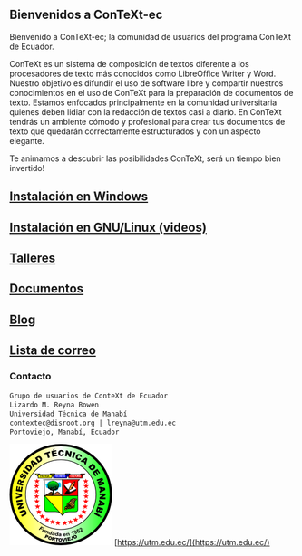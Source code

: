 ## Bienvenidos a ConTeXt-ec

Bienvenido a ConTeXt-ec; la comunidad de usuarios del programa ConTeXt de Ecuador.

ConTeXt es un sistema de composición de textos diferente a los procesadores de texto más conocidos como LibreOffice Writer y Word. Nuestro objetivo es difundir el uso de software libre y compartir nuestros conocimientos en el uso de ConTeXt para la preparación de documentos de texto. Estamos enfocados principalmente en la comunidad universitaria quienes deben lidiar con la redacción de textos casi a diario. En ConTeXt tendrás un ambiente cómodo y profesional para crear tus documentos de texto que quedarán correctamente estructurados y con un aspecto elegante. 

Te animamos a descubrir las posibilidades ConTeXt, será un tiempo bien invertido!


## [Instalación en Windows](./documentos/install-win.pdf)
## [Instalación en GNU/Linux (videos)](https://b2aeaa58a57a200320db-8b65b95250e902c437b256b5abf3eac7.ssl.cf5.rackcdn.com/media_entries/13173/context_1.webm)

## [Talleres](./talleres/talleres.md)

## [Documentos](./documentos/docs.md)

## [Blog](./posts/blog.md)

## [Lista de correo](./documentos/lista.md)

### Contacto
```
Grupo de usuarios de ConteXt de Ecuador
Lizardo M. Reyna Bowen
Universidad Técnica de Manabí
contextec@disroot.org | lreyna@utm.edu.ec
Portoviejo, Manabí, Ecuador
```

![Logo UTM](./talleres/figuras/utm_logo.png)
[https://utm.edu.ec/](https://utm.edu.ec/)
